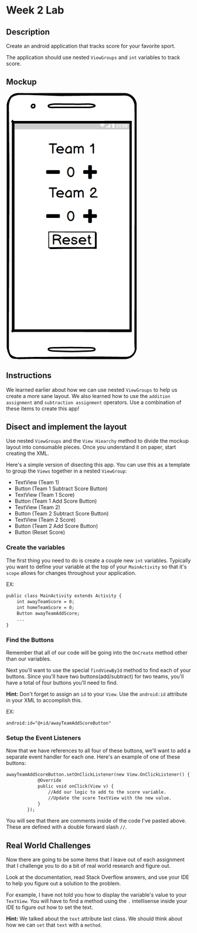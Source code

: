 # Week 2 Lab

## Description

Create an android application that tracks score for your favorite sport.

The application should use nested `ViewGroups` and `int` variables to track score.

## Mockup

![](../Images/Score-Counter-App.png)

## Instructions

We learned earlier about how we can use nested `ViewGroups` to help us create a more sane layout. We also learned how to use the `addition assignment` and `subtraction assignment` operators. Use a combination of these items to create this app!

## Disect and implement the layout

Use nested `ViewGroups` and the `View Hiearchy` method to divide the mockup layout into consumable pieces. Once you understand it on paper, start creating the XML.

Here's a simple version of disecting this app. You can use this as a template to group the `Views` together in a nested `ViewGroup`:

- TextView (Team 1)
- Button (Team 1 Subtract Score Button)
- TextView (Team 1 Score)
- Button (Team 1 Add Score Button)
- TextView (Team 2)
- Button (Team 2 Subtract Score Button)
- TextView (Team 2 Score)
- Button (Team 2 Add Score Button)
- Button (Reset Score)

### Create the variables

The first thing you need to do is create a couple new `int` variables. Typically you want to define your variable at the top of your `MainActivity` so that it's `scope` allows for changes throughout your application.

EX:

```
public class MainActivity extends Activity {
    int awayTeamScore = 0;
    int homeTeamScore = 0;
    Button awayTeamAddScore;
    ...
}
```

### Find the Buttons

Remember that all of our code will be going into the `OnCreate` method other than our variables.

Next you'll want to use the special `findViewById` method to find each of your buttons. Since you'll have two buttons(add/subtract) for two teams, you'll have a total of four buttons you'll need to find.

**Hint:** Don't forget to assign an `id` to your `View`. Use the `android:id` attribute in your XML to accomplish this.

EX:

```
android:id="@+id/awayTeamAddScoreButton"
```

### Setup the Event Listeners

Now that we have references to all four of these buttons, we'll want to add a separate event handler for each one. Here's an example of one of these buttons:

```
awayTeamAddScoreButton.setOnClickListener(new View.OnClickListener() {
            @Override
            public void onClick(View v) {
                //Add our logic to add to the score variable.
                //Update the score TextView with the new value.
            }
        });
```

You will see that there are comments inside of the code I've pasted above. These are defined with a double forward slash `//`. 

## Real World Challenges

Now there are going to be some items that I leave out of each assignment that I challenge you to do a bit of real world research and figure out. 

Look at the documentation, read Stack Overflow answers, and use your IDE to help you figure out a solution to the problem.

For example, I have not told you how to display the variable's value to your `TextView`. You will have to find a method using the `.` intellisense inside your IDE to figure out how to set the text. 

**Hint:** We talked about the `text` attribute last class. We should think about how we can `set` that `text` with a `method`.
